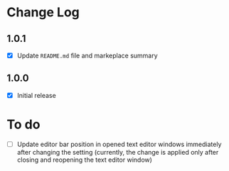 # Change Log

## 1.0.1
- [x] Update `README.md` file and markeplace summary

## 1.0.0
- [x] Initial release

# To do
- [ ] Update editor bar position in opened text editor windows immediately after changing the setting (currently, the change is applied only after closing and reopening the text editor window)